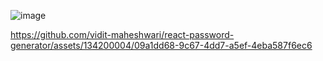 

![image](https://github.com/vidit-maheshwari/react-password-generator/assets/134200004/64de3dab-c77b-4c84-828e-28ae4c08d41a)

  
 

https://github.com/vidit-maheshwari/react-password-generator/assets/134200004/09a1dd68-9c67-4dd7-a5ef-4eba587f6ec6

